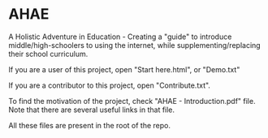 # AHAE

A Holistic Adventure in Education - Creating a "guide" to introduce middle/high-schoolers to using the internet, while supplementing/replacing their school curriculum.

If you are a user of this project, open "Start here.html", or "Demo.txt"

If you are a contributor to this project, open "Contribute.txt".

To find the motivation of the project, check "AHAE - Introduction.pdf" file. Note that there are several useful links in that file.

All these files are present in the root of the repo.
